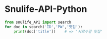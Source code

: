 # Snulife-API-Python
```python
from snulife_API import search
for doc in search('ID','PW','맛집'):
    print(doc['title'])    # => '샤로수길 맛집'
```
